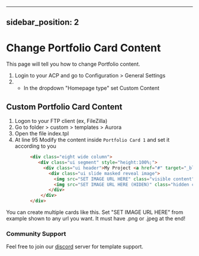 
---
sidebar_position: 2
---

# Change Portfolio Card Content
This page will tell you how to change Portfolio content.

1. Login to your ACP and go to Configuration > General Settings
2. - In the dropdown "Homepage type" set Custom Content

## Custom Portfolio Card Content
1. Logon to your FTP client (ex, FileZilla)
2. Go to folder > custom > templates > Aurora
3. Open the file index.tpl
4. At line 95 Modify the content inside `Portfolio Card 1` and set it according to you
  ```html
           <div class="eight wide column">
              <div class="ui segment" style="height:100%;">
                <div class="ui header">My Project <a href="#" target="_blank" class="ui mini blue button right floated">Website</a></div>
                  <div class="ui slide masked reveal image">
                    <img src="SET IMAGE URL HERE" class="visible content" style="border-radius:2%;">
                    <img src="SET IMAGE URL HERE (HIDEN)" class="hidden content"  style="border-radius:2%;">
                  </div> 
               </div>
           </div>
```
You can create multiple cards like this. Set "SET IMAGE URL HERE" from example shown to any url you want. It must have .png or .jpeg at the end!

### Community Support
Feel free to join our [discord](https://discord.gg/creativmap) server for template support.